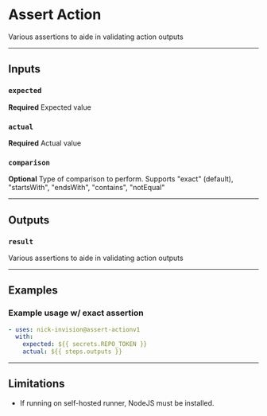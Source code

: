 # Assert Action

Various assertions to aide in validating action outputs

---

## **Inputs**

### **`expected`**

**Required** Expected value

### **`actual`**

**Required** Actual value

### **`comparison`**

**Optional** Type of comparison to perform.  Supports "exact" (default), "startsWith", "endsWith", "contains", "notEqual"

---

## **Outputs**

### **`result`**

Various assertions to aide in validating action outputs

---

## **Examples**

### Example usage w/ exact assertion

```yaml
- uses: nick-invision@assert-actionv1
  with:
    expected: ${{ secrets.REPO_TOKEN }}
    actual: ${{ steps.outputs }}
```

---

## **Limitations**

- If running on self-hosted runner, NodeJS must be installed.
